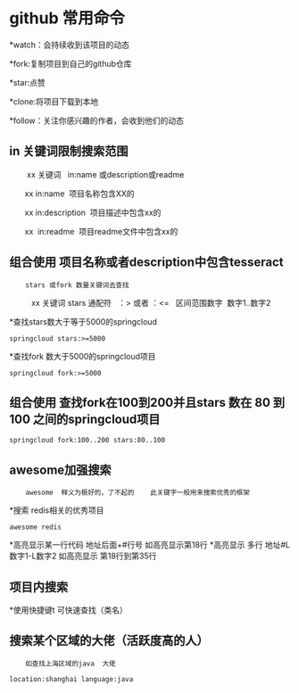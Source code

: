 
# github 常用命令
*watch：会持续收到该项目的动态

*fork:复制项目到自己的github仓库

*star:点赞

*clone:将项目下载到本地

*follow：关注你感兴趣的作者，会收到他们的动态

## in 关键词限制搜索范围
        xx 关键词   in:name 或description或readme

       xx in:name  项目名称包含XX的

       xx in:description  项目描述中包含xx的

       xx  in:readme  项目readme文件中包含xx的

## 组合使用  项目名称或者description中包含tesseract
       
        stars 或fork 数量关键词去查找
          xx 关键词 stars 通配符   ：> 或者 ：<= 
          区间范围数字  数字1..数字2
          
*查找stars数大于等于5000的springcloud
```
springcloud stars:>=5000
```

*查找fork 数大于5000的springcloud项目
```
springcloud fork:>=5000
```


## 组合使用    查找fork在100到200并且stars 数在 80 到100 之间的springcloud项目

```
springcloud fork:100..200 stars:80..100
```

## awesome加强搜索
        awesome  释义为极好的，了不起的    此关键字一般用来搜索优秀的框架

*搜索 redis相关的优秀项目
```
awesome redis
```

*高亮显示某一行代码   地址后面+#行号   如高亮显示第18行
*高亮显示  多行   地址#L数字1-L数字2   如高亮显示  第18行到第35行

## 项目内搜索
 *使用快捷键t  可快速查找（类名）
        
        
## 搜索某个区域的大佬（活跃度高的人）
        如查找上海区域的java  大佬
```
location:shanghai language:java
```
